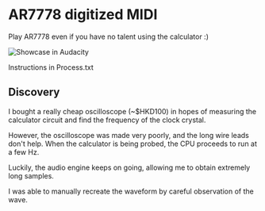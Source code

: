 # AR7778 digitized MIDI

Play AR7778 even if you have no talent using the calculator :)

![Showcase in Audacity](Img_docs/cover.png)

Instructions in Process.txt

## Discovery

I bought a really cheap oscilloscope (~$HKD100) in hopes of measuring the calculator circuit and find the frequency of the clock crystal. 

However, the oscilloscope was made very poorly, and the long wire leads don't help. When the calculator is being probed, the CPU proceeds to run at a few Hz. 

Luckily, the audio engine keeps on going, allowing me to obtain extremely long samples. 

I was able to manually recreate the waveform by careful observation of the wave. 

